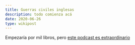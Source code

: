 ```yaml
---
title: Guerras civiles inglesas
description: todo comienza acá
date: 2020-06-26
type: wikipost
---
```


Empezaría por mil libros, pero [este podcast es extraordinario](https://www.revolutionspodcast.com/)

